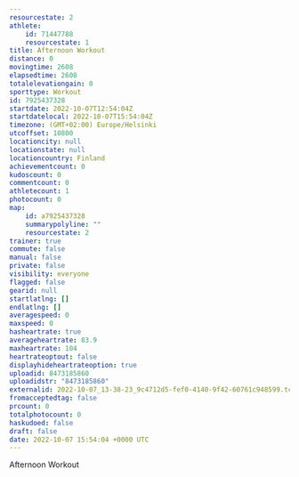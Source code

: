 ```yaml
---
resourcestate: 2
athlete:
    id: 71447788
    resourcestate: 1
title: Afternoon Workout
distance: 0
movingtime: 2608
elapsedtime: 2608
totalelevationgain: 0
sporttype: Workout
id: 7925437328
startdate: 2022-10-07T12:54:04Z
startdatelocal: 2022-10-07T15:54:04Z
timezone: (GMT+02:00) Europe/Helsinki
utcoffset: 10800
locationcity: null
locationstate: null
locationcountry: Finland
achievementcount: 0
kudoscount: 0
commentcount: 0
athletecount: 1
photocount: 0
map:
    id: a7925437328
    summarypolyline: ""
    resourcestate: 2
trainer: true
commute: false
manual: false
private: false
visibility: everyone
flagged: false
gearid: null
startlatlng: []
endlatlng: []
averagespeed: 0
maxspeed: 0
hasheartrate: true
averageheartrate: 83.9
maxheartrate: 104
heartrateoptout: false
displayhideheartrateoption: true
uploadid: 8473185860
uploadidstr: "8473185860"
externalid: 2022-10-07_13-38-23_9c4712d5-fef0-4140-9f42-60761c948599.tcx
fromacceptedtag: false
prcount: 0
totalphotocount: 0
haskudoed: false
draft: false
date: 2022-10-07 15:54:04 +0000 UTC
---
```

Afternoon Workout